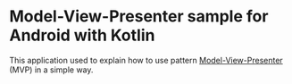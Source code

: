 # Model-View-Presenter sample for Android with Kotlin

This application used to explain how to use pattern [Model-View-Presenter](https://en.wikipedia.org/wiki/Model%E2%80%93view%E2%80%93presenter) (MVP) in a simple way.

